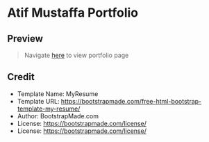 # Atif Mustaffa Portfolio

## Preview
> Navigate [here](https://atifmustaffa.github.io) to view portfolio page

## Credit
- Template Name: MyResume
- Template URL: https://bootstrapmade.com/free-html-bootstrap-template-my-resume/
- Author: BootstrapMade.com
- License: https://bootstrapmade.com/license/
- License: https://bootstrapmade.com/license/
